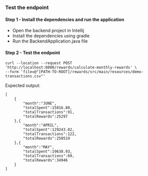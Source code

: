 ### Test the endpoint

#### Step 1 - Install the dependencies and run the application

- Open the backend project in Intellij
- Install the dependencies using gradle
- Run the BackendApplication.java file

#### Step 2 - Test the endpoint

```
curl --location --request POST 'http://localhost:8080/rewards/calculate-monthly-rewards' \
--form 'file=@"[PATH-TO-ROOT]/rewards/src/main/resources/demo-transactions.csv"'
```

Expected output:

```
[
    {
        "month":"JUNE",
        "totalSpent":15816.88,
        "totalTransactions":91,
        "totalRewards":25297
    },{
        "month":"APRIL",
        "totalSpent":129243.02,
        "totalTransactions":122,
        "totalRewards":250519
    },{
        "month":"MAY",
        "totalSpent":19638.93,
        "totalTransactions":69,
        "totalRewards":34946
    }
]
```